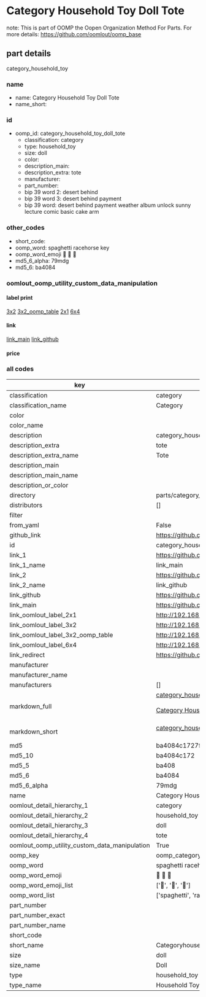 # Category Household Toy Doll Tote  

note: This is part of OOMP the Oopen Organization Method For Parts. For more details: https://github.com/oomlout/oomp_base

##  part details
  



category_household_toy



### name
* name: Category Household Toy Doll Tote
* name_short: 
### id
* oomp_id: category_household_toy_doll_tote
  * classification: category
  * type: household_toy
  * size: doll
  * color: 
  * description_main: 
  * description_extra: tote
  * manufacturer: 
  * part_number: 
  * bip 39 word 2: desert behind
  * bip 39 word 3: desert behind payment
  * bip 39 word: desert behind payment weather album unlock sunny lecture comic basic cake arm

### other_codes
* short_code: 
* oomp_word: spaghetti racehorse key
* oomp_word_emoji :spaghetti: :racehorse: :key:
* md5_6_alpha: 79mdg
* md5_6: ba4084






### oomlout_oomp_utility_custom_data_manipulation
#### label print
[3x2](http://192.168.1.245:1112/?label=oomp%2079mdg)
[3x2_oomp_table](http://192.168.1.108:1112/?label=oomp%2079mdg)
[2x1](http://192.168.1.242:1112/?label=oomp%2079mdg)
[6x4](http://192.168.1.55:1112/?label=oomp%2079mdg)    

#### link

[link_main](https://github.com/oomlout/oomlout_oomp_version_1_messy/tree/main/parts/category_household_toy_doll_tote) [link_github](https://github.com/oomlout/oomlout_oomp_version_1_messy/tree/main/parts/category_household_toy_doll_tote)                             

#### price







### all codes 
| key | value |  
| --- | --- |  
| classification | category |  
| classification_name | Category |  
| color |  |  
| color_name |  |  
| description | category_household_toy |  
| description_extra | tote |  
| description_extra_name | Tote |  
| description_main |  |  
| description_main_name |  |  
| description_or_color |   |  
| directory | parts/category_household_toy_doll_tote |  
| distributors | [] |  
| filter |  |  
| from_yaml | False |  
| github_link | https://github.com/oomlout/oomlout_oomp_part_src/tree/main/parts/category_household_toy_doll_tote |  
| id | category_household_toy_doll_tote |  
| link_1 | https://github.com/oomlout/oomlout_oomp_version_1_messy/tree/main/parts/category_household_toy_doll_tote |  
| link_1_name | link_main |  
| link_2 | https://github.com/oomlout/oomlout_oomp_version_1_messy/tree/main/parts/category_household_toy_doll_tote |  
| link_2_name | link_github |  
| link_github | https://github.com/oomlout/oomlout_oomp_version_1_messy/tree/main/parts/category_household_toy_doll_tote |  
| link_main | https://github.com/oomlout/oomlout_oomp_version_1_messy/tree/main/parts/category_household_toy_doll_tote |  
| link_oomlout_label_2x1 | http://192.168.1.242:1112/?label=oomp%2079mdg |  
| link_oomlout_label_3x2 | http://192.168.1.245:1112/?label=oomp%2079mdg |  
| link_oomlout_label_3x2_oomp_table | http://192.168.1.108:1112/?label=oomp%2079mdg |  
| link_oomlout_label_6x4 | http://192.168.1.55:1112/?label=oomp%2079mdg |  
| link_redirect | https://github.com/oomlout/oomlout_oomp_version_1_messy/tree/main/parts/category_household_toy_doll_tote |  
| manufacturer |  |  
| manufacturer_name |  |  
| manufacturers | [] |  
| markdown_full | [category_household_toy_doll_tote](none)<br>[](none)<br>[Category Household Toy Doll Tote](none)<br><br> |  
| markdown_short | [category_household_toy_doll_tote](none)<br><br> |  
| md5 | ba4084c1727f1b2fb802ff8b434521dd |  
| md5_10 | ba4084c172 |  
| md5_5 | ba408 |  
| md5_6 | ba4084 |  
| md5_6_alpha | 79mdg |  
| name | Category Household Toy Doll Tote |  
| oomlout_detail_hierarchy_1 | category |  
| oomlout_detail_hierarchy_2 | household_toy |  
| oomlout_detail_hierarchy_3 | doll |  
| oomlout_detail_hierarchy_4 | tote |  
| oomlout_oomp_utility_custom_data_manipulation | True |  
| oomp_key | oomp_category_household_toy_doll_tote |  
| oomp_word | spaghetti racehorse key |  
| oomp_word_emoji | :spaghetti: :racehorse: :key: |  
| oomp_word_emoji_list | [':spaghetti:', ':racehorse:', ':key:'] |  
| oomp_word_list | ['spaghetti', 'racehorse', 'key'] |  
| part_number |  |  
| part_number_exact |  |  
| part_number_name |  |  
| short_code |  |  
| short_name | Categoryhouseholdtoy |  
| size | doll |  
| size_name | Doll |  
| type | household_toy |  
| type_name | Household Toy |  
